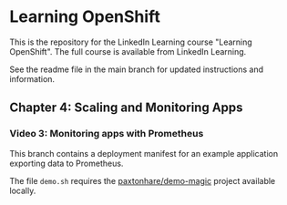# Learning OpenShift

This is the repository for the LinkedIn Learning course "Learning OpenShift". The full course is available from LinkedIn Learning.

See the readme file in the main branch for updated instructions and information.

## Chapter 4: Scaling and Monitoring Apps

### Video 3: Monitoring apps with Prometheus

This branch contains a deployment manifest for an example application exporting data to Prometheus.

The file `demo.sh` requires the [paxtonhare/demo-magic](https://github.com/paxtonhare/demo-magic) project available locally.
